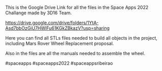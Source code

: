 This is the Google Drive Link for all the files in the Space Apps 2022 Challange made by 3D16 Team.

https://drive.google.com/drive/folders/1YtA-Asd7bbOzGiU7HWlFu61KGkZBkazV?usp=sharing

Here you can find all STLs files needed to build all objects in the project, including Mars Rover Wheel Replacement proposal.

Also in the files are all the manuals needed to assemble the wheel.

#spaceapps
#spaceapps2022
#spaceappsribeirao



